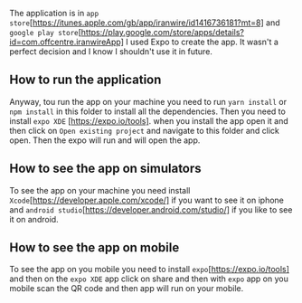 The application is in `app store`[https://itunes.apple.com/gb/app/iranwire/id1416736181?mt=8] and `google play store`[https://play.google.com/store/apps/details?id=com.offcentre.iranwireApp]
I used Expo to create the app. It wasn't a perfect decision and I know I shouldn't use it in future.
## How to run the application
Anyway, tou run the app on your machine you need to run ```yarn install``` or ```npm install``` in this folder to install all the dependencies.
Then you need to install ```expo XDE``` [https://expo.io/tools]. when you install the app open it and then click on `Open existing project` and navigate to this folder and click open.
Then the expo will run and will open the app. 
## How to see the app on simulators
To see the app on your machine you need install `Xcode`[https://developer.apple.com/xcode/] if you want to see it on iphone and `android studio`[https://developer.android.com/studio/] if you like to see it on android.
## How to see the app on mobile
To see the app on you mobile you need to install `expo`[https://expo.io/tools] and then on the `expo XDE` app click on share and then with `expo` app on you mobile scan the QR code and then app will run on your mobile.
